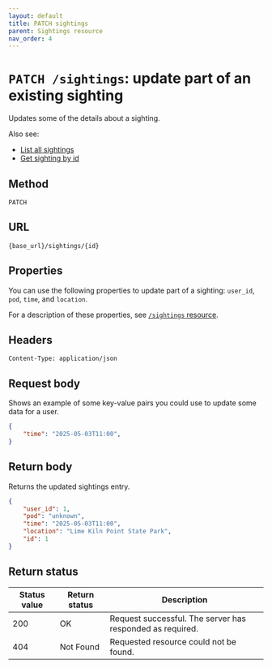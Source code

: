 ```yaml
---
layout: default
title: PATCH sightings
parent: Sightings resource
nav_order: 4
---
```


# `PATCH /sightings`: update part of an existing sighting

Updates some of the details about a sighting.

Also see:

* [List all sightings](./sightings-get.md)
* [Get sighting by id](./sightings-get.md)

## Method

`PATCH`

## URL

`{base_url}/sightings/{id}`

## Properties

You can use the following properties to update part of a sighting: `user_id`, `pod`, `time`, and `location`.

For a description of these properties, see [`/sightings` resource](./sightings-resource.md).

## Headers

`Content-Type: application/json`

## Request body

Shows an example of some key-value pairs you could use to update some data for a user.

```json
{
    "time": "2025-05-03T11:00",
}
```

## Return body

Returns the updated sightings entry.

```json
{
    "user_id": 1,
    "pod": "unknown",
    "time": "2025-05-03T11:00",
    "location": "Lime Kiln Point State Park",
    "id": 1
}
```

## Return status

| Status value | Return status | Description                                               |
| ------------ | ------------- | --------------------------------------------------------- |
| 200          | OK            | Request successful. The server has responded as required. |
| 404          | Not Found     | Requested resource could not be found.                    |

